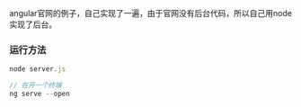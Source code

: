 angular官网的例子，自己实现了一遍，由于官网没有后台代码，所以自己用node实现了后台。

### 运行方法

```js
node server.js

// 在开一个终端
ng serve --open
```